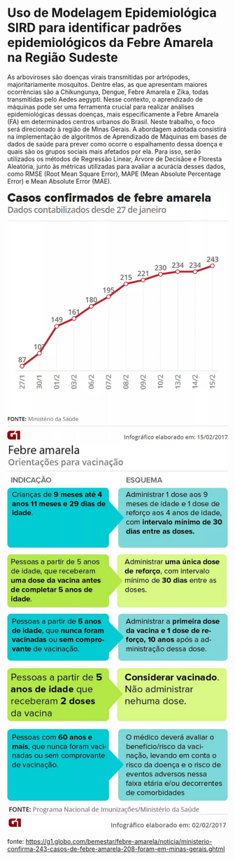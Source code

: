 # Uso de Modelagem Epidemiológica SIRD para identificar padrões epidemiológicos da Febre Amarela na Região Sudeste


As arboviroses são doenças virais transmitidas por artrópodes, majoritariamente mosquitos. Dentre elas, as que apresentam maiores ocorrências são a Chikungunya, Dengue, Febre Amarela e Zika, todas transmitidas pelo Aedes aegypti. Nesse contexto, o aprendizado de máquinas pode ser uma ferramenta crucial para realizar análises epidemiológicas dessas doenças, mais especificamente a Febre Amarela (FA) em determinados centros urbanos do Brasil. Neste trabalho, o foco será direcionado à região de Minas Gerais. A abordagem adotada consistirá na implementação de algoritmos de Aprendizado de Máquinas em bases de dados de saúde para prever como ocorre o espalhamento dessa doença e quais são os grupos sociais mais afetados por ela. Para isso, serão utilizados os métodos de Regressão Linear, Árvore de Decisãoe e Floresta Aleatória, junto às métricas utilizadas para avaliar a acurácia desses dados, como RMSE (Root Mean Square Error), MAPE (Mean Absolute Percentage Error) e Mean Absolute Error (MAE).

![image](grafico_mg_yf.webp)
![image](febre-amarela-vale_4BnBZYV.webp)

fonte: https://g1.globo.com/bemestar/febre-amarela/noticia/ministerio-confirma-243-casos-de-febre-amarela-208-foram-em-minas-gerais.ghtml
